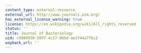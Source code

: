 ```yaml
---
content_type: external-resource
external_url: http://www.journals.asm.org/
has_external_license_warning: true
license: https://en.wikipedia.org/wiki/All_rights_reserved
status: ''
title: Journal of Bacteriology
uid: c9880930-5097-4c17-96bd-ae1f44a7fbc2
wayback_url: ''
---
```

